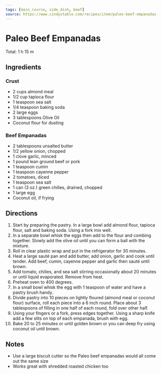 ```yaml
---
tags: [main_course, side_dish, beef]
source: https://www.cindystable.com/recipes/item/paleo-beef-empanadas
---
```


# Paleo Beef Empanadas

Total: 1 h 15 m

## Ingredients

### Crust

- 2 cups almond meal
- 1/2 cup tapioca flour
- 1 teaspoon sea salt
- 1/4 teaspoon baking soda
- 2 large eggs
- 3 tablespoons Olive Oil
- Coconut flour for dusting

### Beef Empanadas

- 2 tablespoons unsalted butter
- 1/2 yellow onion, chopped
- 1 clove garlic, minced
- 1 pound lean ground beef or pork
- 1 teaspoon cumin
- 1 teaspoon cayenne pepper
- 2 tomatoes, diced
- 1 teaspoon sea salt
- 1 can (3 oz.) green chilies, drained, chopped
- 1 large egg
- Coconut oil, if frying

## Directions

1. Start by preparing the pastry. In a large bowl add almond flour, tapioca flour, salt and baking soda. Using a fork mix well.
2. In a separate bowl whisk the eggs then add to the flour and combing together. Slowly add the olive oil until you can form a ball with the mixture.
3. Roll in clear plastic wrap and put in the refrigerator for 30 minutes.
4. Heat a large sauté pan and add butter, add onion, garlic and cook until tender. Add beef, cumin, cayenne pepper and garlic then sauté until brown.
5. Add tomato, chilies, and sea salt stirring occasionally about 20 minutes or until liquid evaporated. Remove from heat.
6. Preheat oven to 400 degrees.
7. In a small bowl whisk the egg with 1 teaspoon of water and have a pastry brush handy.
8. Divide pastry into 10 pieces on lightly floured (almond meal or coconut flour) surface, roll each piece into a 6 inch round. Place about 3 tablespoons of filling in one half of each round, fold over other half.
9. Using your fingers or a fork, press edges together. Using a sharp knife add a few slits on top of each empanada, brush with egg.
10. Bake 20 to 25 minutes or until golden brown or you can deep fry using coconut oil until brown.

## Notes

- Use a large biscuit cutter so the Paleo beef empanadas would all come out the same size
- Works great with shredded roasted chicken too

